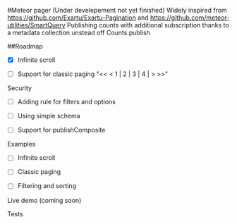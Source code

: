 #Meteor pager (Under develepement not yet finished)
Widely inspired from https://github.com/Exartu/Exartu-Pagination and https://github.com/meteor-utilities/SmartQuery
Publishing counts with additional subscription thanks to a metadata collection unstead off Counts.publish

##Roadmap

- [x] Infinite scroll

- [ ] Support for classic paging "<< < 1 | 2 | 3 | 4 | > >>"

Security

- [ ] Adding rule for filters and options

- [ ] Using simple schema


- [ ] Support for publishComposite

Examples

- [ ] Infinite scroll

- [ ] Classic paging 

- [ ] Filtering and sorting

Live demo (coming soon)

Tests
